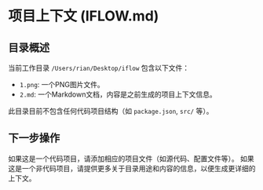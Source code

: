 # 项目上下文 (IFLOW.md)

## 目录概述

当前工作目录 `/Users/rian/Desktop/iflow` 包含以下文件：
- `1.png`: 一个PNG图片文件。
- `2.md`: 一个Markdown文档，内容是之前生成的项目上下文信息。

此目录目前不包含任何代码项目结构（如 `package.json`, `src/` 等）。

## 下一步操作

如果这是一个代码项目，请添加相应的项目文件（如源代码、配置文件等）。
如果这是一个非代码项目，请提供更多关于目录用途和内容的信息，以便生成更详细的上下文。
